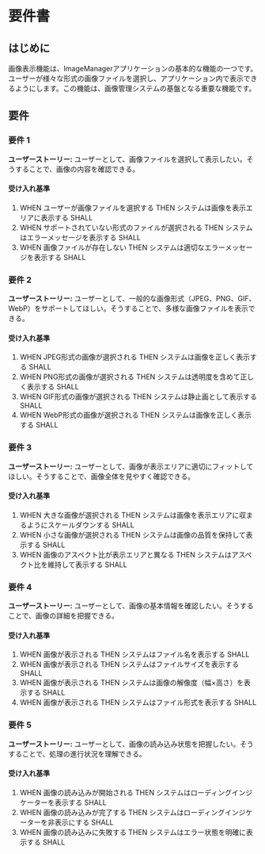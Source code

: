 # 要件書

## はじめに

画像表示機能は、ImageManagerアプリケーションの基本的な機能の一つです。ユーザーが様々な形式の画像ファイルを選択し、アプリケーション内で表示できるようにします。この機能は、画像管理システムの基盤となる重要な機能です。

## 要件

### 要件 1

**ユーザーストーリー:** ユーザーとして、画像ファイルを選択して表示したい。そうすることで、画像の内容を確認できる。

#### 受け入れ基準

1. WHEN ユーザーが画像ファイルを選択する THEN システムは画像を表示エリアに表示する SHALL
2. WHEN サポートされていない形式のファイルが選択される THEN システムはエラーメッセージを表示する SHALL
3. WHEN 画像ファイルが存在しない THEN システムは適切なエラーメッセージを表示する SHALL

### 要件 2

**ユーザーストーリー:** ユーザーとして、一般的な画像形式（JPEG、PNG、GIF、WebP）をサポートしてほしい。そうすることで、多様な画像ファイルを表示できる。

#### 受け入れ基準

1. WHEN JPEG形式の画像が選択される THEN システムは画像を正しく表示する SHALL
2. WHEN PNG形式の画像が選択される THEN システムは透明度を含めて正しく表示する SHALL
3. WHEN GIF形式の画像が選択される THEN システムは静止画として表示する SHALL
4. WHEN WebP形式の画像が選択される THEN システムは画像を正しく表示する SHALL

### 要件 3

**ユーザーストーリー:** ユーザーとして、画像が表示エリアに適切にフィットしてほしい。そうすることで、画像全体を見やすく確認できる。

#### 受け入れ基準

1. WHEN 大きな画像が選択される THEN システムは画像を表示エリアに収まるようにスケールダウンする SHALL
2. WHEN 小さな画像が選択される THEN システムは画像の品質を保持して表示する SHALL
3. WHEN 画像のアスペクト比が表示エリアと異なる THEN システムはアスペクト比を維持して表示する SHALL

### 要件 4

**ユーザーストーリー:** ユーザーとして、画像の基本情報を確認したい。そうすることで、画像の詳細を把握できる。

#### 受け入れ基準

1. WHEN 画像が表示される THEN システムはファイル名を表示する SHALL
2. WHEN 画像が表示される THEN システムはファイルサイズを表示する SHALL
3. WHEN 画像が表示される THEN システムは画像の解像度（幅×高さ）を表示する SHALL
4. WHEN 画像が表示される THEN システムはファイル形式を表示する SHALL

### 要件 5

**ユーザーストーリー:** ユーザーとして、画像の読み込み状態を把握したい。そうすることで、処理の進行状況を理解できる。

#### 受け入れ基準

1. WHEN 画像の読み込みが開始される THEN システムはローディングインジケーターを表示する SHALL
2. WHEN 画像の読み込みが完了する THEN システムはローディングインジケーターを非表示にする SHALL
3. WHEN 画像の読み込みに失敗する THEN システムはエラー状態を明確に表示する SHALL